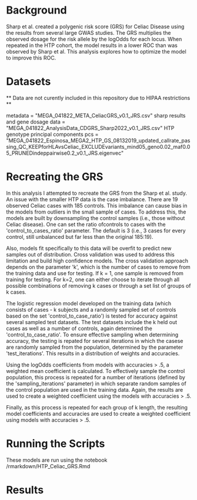 # Background
Sharp et al. created a polygenic risk score (GRS) for Celiac Disease using the results from several large GWAS studies. The GRS multiplies the observed dosage for the risk allele by the logOdds for each locus. When repeated in the HTP cohort, the model results in a lower ROC than was observed by Sharp et al. This analysis explores how to optimize the model to improve this ROC. 


# Datasets

** Data are not curently included in this repository due to HIPAA restrictions ** 

metadata = "MEGA_041822_META_CeliacGRS_v0.1_JRS.csv"
sharp results and gene dosage data = "MEGA_041822_AnalysisData_CDGRS_Sharp2022_v0.1_JRS.csv"
HTP genotype principal components pcs = "MEGA_041822_Espinosa_MEGA2_HTP_GS_08132019_updated_callrate_passing_QC_KEEPforHLAvsCeliac_EXCLUDEvariants_mind05_geno0.02_maf0.05_PRUNEDindeppairwise0.2_v0.1_JRS.eigenvec"


# Recreating the GRS


In this analysis I attempted to recreate the GRS from the Sharp et al. study. An issue with the smaller HTP data is the case imbalance. There are 19 observed Celiac cases with 185 controls. This imbalance can cause bias in the models from outliers in the small sample of cases. To address this, the models are built by downsampling the control samples (i.e., those without Celiac disease). One can set the ratio ofcontrols to cases with the 'control_to_cases_ratio' parameter. The default is 3 (i.e., 3 cases for every control, still unbalanced but far less than the original 185:19). 

Also, models fit specifically to this data will be overfit to predict new samples out of distribution. Cross validation was used to address this limitation and build high confidence models. The cross validation approach depends on the parameter 'k', which is the number of cases to remove from the training data and use for testing. If k = 1, one sample is removed from training for testing. For k=2, one can either choose to iterate through all possible combinations of removing k cases or through a set list of groups of k cases. 

The logistic regression model developed on the training data (which consists of cases - k subjects and a randomly sampled set of controls based on the set 'control_to_case_ratio') is tested for accuracy against several sampled test datasets. The test datasets include the k held out cases as well as a number of controls, again determined the 'control_to_case_ratio'. To ensure effective sampling when determining accuracy, the testing is repated for several iterations in which the casese are randomly sampled from the population, determined by the parameter 'test_iterations'. This results in a distribution of weights and accuracies. 

Using the logOdds coefficients from models with accuracies > .5, a weighted mean coefficient is calculated. To effectively sample the control population, this process is repeated for a number of iterations (defined by the 'sampling_iterations' parameter) in which separate random samples of the control population are used in the training data. Again, the results are used to create a weighted coefficient using the models with accuracies > .5. 

Finally, as this process is repeated for each group of k length, the resulting model coefficients and accuracies are used to create a weighted coefficient using models with accuracies > .5. 


# Running the Scripts

These models are run using the notebook /rmarkdown/HTP_Celiac_GRS.Rmd

# Results



